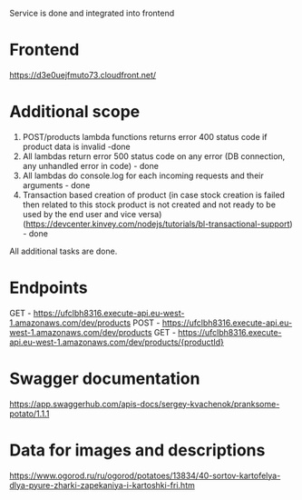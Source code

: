 Service is done and integrated into frontend

# Frontend
https://d3e0uejfmuto73.cloudfront.net/

# Additional scope
1. POST/products lambda functions returns error 400 status code if product data is invalid -done
2. All lambdas return error 500 status code on any error (DB connection, any unhandled error in code) - done
3. All lambdas do console.log for each incoming requests and their arguments - done
4. Transaction based creation of product (in case stock creation is failed then related to this stock product is not created and not ready to be used by the end user and vice versa) (https://devcenter.kinvey.com/nodejs/tutorials/bl-transactional-support) - done

All additional tasks are done.

# Endpoints
  GET - https://ufclbh8316.execute-api.eu-west-1.amazonaws.com/dev/products
  POST - https://ufclbh8316.execute-api.eu-west-1.amazonaws.com/dev/products
  GET - https://ufclbh8316.execute-api.eu-west-1.amazonaws.com/dev/products/{productId}

# Swagger documentation
  https://app.swaggerhub.com/apis-docs/sergey-kvachenok/pranksome-potato/1.1.1

# Data for images and descriptions
https://www.ogorod.ru/ru/ogorod/potatoes/13834/40-sortov-kartofelya-dlya-pyure-zharki-zapekaniya-i-kartoshki-fri.htm